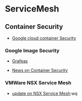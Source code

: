 # ServiceMesh

## Container Security

- [Google cloud container Security](https://cloud.google.com/blog/products/containers-kubernetes/exploring-container-security-this-year-its-all-about-security-again)

### Google Image Security
- [Grafeas](https://github.com/grafeas/grafeas)

- [News on Container Security](https://www.networkworld.com/article/3328399/cloud-computing/kubernetes-vendors-target-container-security-operations-and-management.html)

### VMWare NSX Service Mesh

- [update on NSX Service Mesh](https://blogs.vmware.com/networkvirtualization/2018/12/nsx-service-mesh.html/):wq
